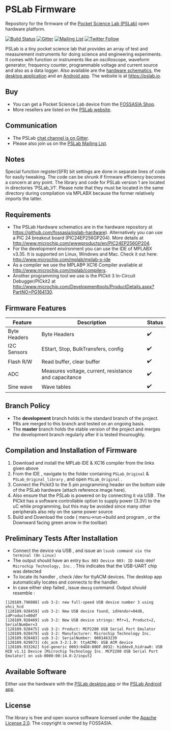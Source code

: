 # PSLab Firmware

Repository for the firmware of the [Pocket Science Lab (PSLab)](https://pslab.io) open hardware platform.

[![Build Status](https://travis-ci.org/fossasia/pslab-firmware.svg?branch=master)](https://travis-ci.org/fossasia/pslab-firmware)
[![Gitter](https://badges.gitter.im/fossasia/pslab.svg)](https://gitter.im/fossasia/pslab?utm_source=badge&utm_medium=badge&utm_campaign=pr-badge)
[![Mailing List](https://img.shields.io/badge/Mailing%20List-FOSSASIA-blue.svg)](https://groups.google.com/forum/#!forum/pslab-fossasia)
[![Twitter Follow](https://img.shields.io/twitter/follow/pslabio.svg?style=social&label=Follow&maxAge=2592000?style=flat-square)](https://twitter.com/pslabio)

PSLab is a tiny pocket science lab that provides an array of test and measurement instruments for doing science and engineering experiments. It comes with function or instruments like an oscilloscope, waveform generator, frequency counter, programmable voltage and current source and also as a data logger. Also available are the [hardware schematics](https://github.com/fossasia/pslab-hardware/), the [desktop application](https://github.com/fossasia/pslab-desktop) and an [Android app](https://github.com/fossasia/pslab-android). The website is at https://pslab.io.

## Buy

* You can get a Pocket Science Lab device from the [FOSSASIA Shop](https://fossasia.com).
* More resellers are listed on the [PSLab website](https://pslab.io/shop/).

## Communication

* The PSLab [chat channel is on Gitter](https://gitter.im/fossasia/pslab).
* Please also join us on the [PSLab Mailing List](https://groups.google.com/forum/#!forum/pslab-fossasia).

## Notes

Special function register(SFR) bit settings are done in separate lines of code for easily tweaking. The code can be shrunk if firmware efficiency becomes a concern at any point. The library and code for PSLab version 1 are located in directories 'PSLab_V1'. Please note that they must be located in the same directory during compilation via MPLABX because the former relatively imports the latter.

## Requirements 

- The PSLab Hardware schematics are in the hardware repository at https://github.com/fossasia/pslab-hardware). Alternatively you can use a PIC 24 breakout board (PIC24EP256GP204). More details at http://www.microchip.com/wwwproducts/en/PIC24EP256GP204.
- For the development environment you can use the IDE of MPLABX v3.35. It is supported on Linux, Windows and Mac. Check it out here: http://www.microchip.com/mplab/mplab-x-ide
- As a compiler we use the MPLAB® XC16 Compiler available at http://www.microchip.com/mplab/compilers.
- Another programming tool we use is the PICkit 3 In-Circuit Debugger/PICkit2 at http://www.microchip.com/Developmenttools/ProductDetails.aspx?PartNO=PG164130.

## Firmware Features

|   **Feature**          | **Description**                                              | **Status**         |
|------------------------|--------------------------------------------------------------|--------------------|
| Byte Headers           | Byte Headers                                                 | :heavy_check_mark: |
| I2C Sensors            | EStart, Stop, BulkTransfers, config                          | :heavy_check_mark: |
| Flash R/W              | Read buffer, clear buffer                                    | :heavy_check_mark: |
| ADC                    | Measures voltage, current, resistance and capacitance        | :heavy_check_mark: |
| Sine wave              | Wave tables                                                  | :heavy_check_mark: |

## Branch Policy

* The **development** branch holds is the standard branch of the project. PRs are merged to this branch and tested on an ongoing basis.
* The **master** branch holds the stable version of the project and merges the development branch regularly after it is tested thouroughly.

## Compilation and Installation of Firmware

1. Download and install the MPLab IDE & XC16 compiler from the links given above
2. From the IDE , navigate to the folder containing `PSLab_Original` & `PSLab_Original_library` , and open `PSLab_Original` .
3. Connect the Pickit3 to the 5 pin programming header on the bottom side of the PSLab hardware (attach reference image here).
4. Also ensure that the PSLab is powered on by connecting it via USB . The PICkit has a software controllable option to supply power (3.3V) to the uC while programming, but this may be avoided since many other peripherals also rely on the same power source
5. Build and Download the code ( menu->run->build and program , or the Downward facing green arrow in the toolbar)

## Preliminary Tests After Installation

- Connect the device via USB , and issue an `lsusb command via the terminal (On Linux)`
- The output should have an entry `Bus 003 Device 003: ID 04d8:00df Microchip Technology, Inc.` . This indicates that the USB-UART chip was detected 
- To locate its handler , check /dev for ttyACM devices. The desktop app automatically locates and connects to the handler.
- In case either step failed , issue `dmesg` command. Output should resemble :
```
[128189.796088] usb 3-2: new full-speed USB device number 3 using xhci_hcd
[128189.928459] usb 3-2: New USB device found, idVendor=04d8, idProduct=00df
[128189.928469] usb 3-2: New USB device strings: Mfr=1, Product=2, SerialNumber=3
[128189.928475] usb 3-2: Product: MCP2200 USB Serial Port Emulator
[128189.928479] usb 3-2: Manufacturer: Microchip Technology Inc.
[128189.928483] usb 3-2: SerialNumber: 0001463239
[128189.929873] cdc_acm 3-2:1.0: ttyACM0: USB ACM device
[128189.933262] hid-generic 0003:04D8:00DF.0032: hiddev0,hidraw0: USB HID v1.11 Device [Microchip Technology Inc. MCP2200 USB Serial Port Emulator] on usb-0000:00:14.0-2/input2
```

## Available Software

Either use the hardware with the [PSLab desktop app](https://github.com/fossasia/pslab-desktop) or the [PSLab Android app](https://github.com/fossasia/pslab-android).

## License

The library is free and open source software licensed under the [Apache License 2.0](LICENSE). The copyright is owned by FOSSASIA.